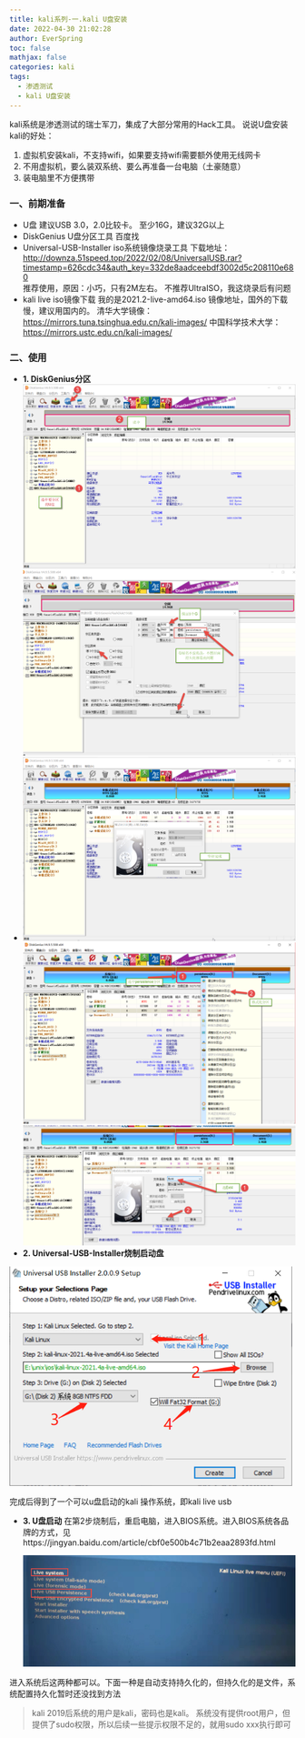 ```yaml
---
title: kali系列-一.kali U盘安装
date: 2022-04-30 21:02:28
author: EverSpring
toc: false
mathjax: false
categories: kali
tags:
  - 渗透测试
  - kali U盘安装
---
```

kali系统是渗透测试的瑞士军刀，集成了大部分常用的Hack工具。
说说U盘安装kali的好处：

1. 虚拟机安装kali，不支持wifi，如果要支持wifi需要额外使用无线网卡
2. 不用虚拟机，要么装双系统、要么再准备一台电脑（土豪随意）
3. 装电脑里不方便携带

### 一、前期准备
* U盘
  建议USB 3.0，2.0比较卡。
  至少16G，建议32G以上
* DiskGenius U盘分区工具
  百度找
* Universal-USB-Installer iso系统镜像烧录工具
  下载地址：http://downza.51speed.top/2022/02/08/UniversalUSB.rar?timestamp=626cdc34&auth_key=332de8aadceebdf3002d5c208110e680  
  推荐使用，原因：小巧，只有2M左右。
  不推荐UltraISO，我这烧录后有问题
* kali live iso镜像下载
我的是2021.2-live-amd64.iso
镜像地址，国外的下载慢，建议用国内的。
清华大学镜像：https://mirrors.tuna.tsinghua.edu.cn/kali-images/
中国科学技术大学：https://mirrors.ustc.edu.cn/kali-images/

### 二、使用
* **1. DiskGenius分区**
  <img src="https://raw.githubusercontent.com/EverSpring/picbed/main/202205082341257.png" alt="图1" style="zoom: 50%;" />
  <img src="https://raw.githubusercontent.com/EverSpring/picbed/main/202205082341891.png" alt="图2" style="zoom: 50%;" />
* <img src="https://raw.githubusercontent.com/EverSpring/picbed/main/202205082342164.png" alt="image-20220430235104169" style="zoom:50%;" />
  <img src="https://raw.githubusercontent.com/EverSpring/picbed/main/202205082342039.png" alt="image-20220430235741924" style="zoom:50%;" />
  <img src="https://raw.githubusercontent.com/EverSpring/picbed/main/202205082342428.png" alt="image-20220430235926700" style="zoom:50%;" />
* **2. Universal-USB-Installer烧制启动盘**

<img src="https://raw.githubusercontent.com/EverSpring/picbed/main/202205082342833.png" style="zoom: 80%;" />

完成后得到了一个可以u盘启动的kali 操作系统，即kali live usb

* **3. U盘启动**
  在第2步烧制后，重启电脑，进入BIOS系统。进入BIOS系统各品牌的方式，见https://jingyan.baidu.com/article/cbf0e500b4c71b2eaa2893fd.html

  <img src="https://raw.githubusercontent.com/EverSpring/picbed/main/202205082342387.png" alt="image-20220501000544177" style="zoom: 67%;" />

进入系统后这两种都可以。下面一种是自动支持持久化的，但持久化的是文件，系统配置持久化暂时还没找到方法
> kali 2019后系统的用户是kali，密码也是kali。
> 系统没有提供root用户，但提供了sudo权限，所以后续一些提示权限不足的，就用sudo xxx执行即可